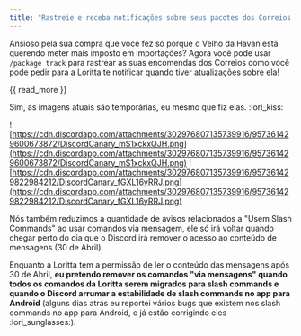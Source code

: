 ```yaml
---
title: "Rastreie e receba notificações sobre seus pacotes dos Correios + Mudanças nos avisos sobre Slash Commands"
---
```

Ansioso pela sua compra que você fez só porque o Velho da Havan está querendo meter mais imposto em importações? Agora você pode usar `/package track` para rastrear as suas encomendas dos Correios como você pode pedir para a Loritta te notificar quando tiver atualizações sobre ela!

{{ read_more }}

Sim, as imagens atuais são temporárias, eu mesmo que fiz elas. :lori_kiss:

![https://cdn.discordapp.com/attachments/302976807135739916/957361429600673872/DiscordCanary_mS1xckxQJH.png](https://cdn.discordapp.com/attachments/302976807135739916/957361429600673872/DiscordCanary_mS1xckxQJH.png)
![https://cdn.discordapp.com/attachments/302976807135739916/957361429822984212/DiscordCanary_fGXL16yRRJ.png](https://cdn.discordapp.com/attachments/302976807135739916/957361429822984212/DiscordCanary_fGXL16yRRJ.png)

Nós também reduzimos a quantidade de avisos relacionados a "Usem Slash Commands" ao usar comandos via mensagem, ele só irá voltar quando chegar perto do dia que o Discord irá remover o acesso ao conteúdo de mensagens (30 de Abril).

Enquanto a Loritta tem a permissão de ler o conteúdo das mensagens após 30 de Abril, **eu pretendo remover os comandos "via mensagens" quando todos os comandos da Loritta serem migrados para slash commands e quando o Discord arrumar a estabilidade de slash commands no app para Android** (alguns dias atrás eu reportei vários bugs que existem nos slash commands no app para Android, e já estão corrigindo eles :lori_sunglasses:).